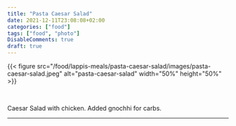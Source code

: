 ```yaml
---
title: "Pasta Caesar Salad"
date: 2021-12-11T23:08:08+02:00
categories: ["food"]
tags: ["food", "photo"]
DisableComments: true
draft: true
---
```


{{< figure src="/food/lappis-meals/pasta-caesar-salad/images/pasta-caesar-salad.jpeg" alt="pasta-caesar-salad" width="50%" height="50%" >}}

<br>

Caesar Salad with chicken. Added gnochhi for carbs.

---
